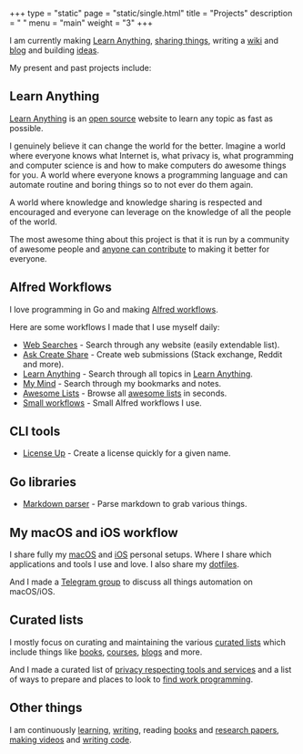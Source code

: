 +++
type = "static"
page = "static/single.html"
title = "Projects"
description = " "
menu = "main"
weight = "3"
+++

I am currently making [Learn Anything](https://learn-anything.xyz), [sharing things](https://wiki.nikitavoloboev.xyz/sharing), writing a [wiki](https://wiki.nikitavoloboev.xyz) and [blog](https://medium.com/@nikitavoloboev) and building [ideas](https://trello.com/b/alB1ryRP).

My present and past projects include:

## Learn Anything

[Learn Anything](https://learn-anything.xyz) is an [open source](https://github.com/learn-anything/learn-anything#readme) website to learn any topic as fast as possible.

I genuinely believe it can change the world for the better. Imagine a world where everyone knows what Internet is, what privacy is, what programming and computer science is and how to make computers do awesome things for you. A world where everyone knows a programming language and can automate routine and boring things so to not ever do them again.

A world where knowledge and knowledge sharing is respected and encouraged and everyone can leverage on the knowledge of all the people of the world.

The most awesome thing about this project is that it is run by a community of awesome people and [anyone can contribute](https://github.com/learn-anything/learn-anything/blob/master/CONTRIBUTING.md#readme) to making it better for everyone.

## Alfred Workflows

I love programming in Go and making [Alfred workflows](https://github.com/learn-anything/alfred-workflows#readme).

Here are some workflows I made that I use myself daily:

- [Web Searches](https://github.com/nikitavoloboev/alfred-web-searches#readme) - Search through any website (easily extendable list).
- [Ask Create Share](https://github.com/nikitavoloboev/alfred-ask-create-share#readme) - Create web submissions (Stack exchange, Reddit and more).
- [Learn Anything](https://github.com/nikitavoloboev/alfred-learn-anything#readme) - Search through all topics in [Learn Anything](https://learn-anything.xyz).
- [My Mind](https://github.com/nikitavoloboev/alfred-my-mind#readme) - Search through my bookmarks and notes.
- [Awesome Lists](https://github.com/nikitavoloboev/alfred-awesome-lists#readme) - Browse all [awesome lists](https://github.com/sindresorhus/awesome#readme) in seconds.
- [Small workflows](https://github.com/nikitavoloboev/small-workflows#readme) - Small Alfred workflows I use.

## CLI tools

- [License Up](https://github.com/nikitavoloboev/license-up#readme) - Create a license quickly for a given name.

## Go libraries

- [Markdown parser](https://github.com/nikitavoloboev/markdown-parser#readme) - Parse markdown to grab various things.

## My macOS and iOS workflow

I share fully my [macOS](https://github.com/nikitavoloboev/my-mac-os#readme) and [iOS](https://github.com/nikitavoloboev/my-ios#readme) personal setups. Where I share which applications and tools I use and love. I also share my [dotfiles](https://github.com/nikitavoloboev/dotfiles#readme).

And I made a [Telegram group](https://t.me/joinchat/BBKnQU4_rty6_942PFbPbw) to discuss all things automation on macOS/iOS.

## Curated lists

I mostly focus on curating and maintaining the various [curated lists](https://github.com/learn-anything/curated-lists#readme) which include things like [books](https://github.com/learn-anything/books#readme), [courses](https://github.com/learn-anything/courses#readme), [blogs](https://github.com/learn-anything/blogs#readme) and more.

And I made a curated list of [privacy respecting tools and services](https://github.com/nikitavoloboev/privacy-respecting#readme) and a list of ways to prepare and places to look to [find work programming](https://github.com/nikitavoloboev/find-work#readme).

## Other things

I am continuously [learning](https://trello.com/b/cu32qF3q), [writing](https://wiki.nikitavoloboev.xyz/sharing/my-articles), reading [books](https://wiki.nikitavoloboev.xyz/books) and [research papers](https://wiki.nikitavoloboev.xyz/research-papers), [making videos](https://wiki.nikitavoloboev.xyz/sharing/my-youtube) and [writing code](https://wiki.nikitavoloboev.xyz/sharing/my-github).
